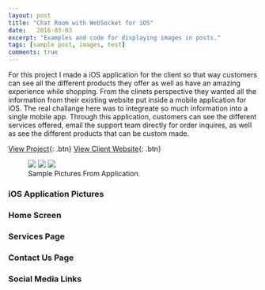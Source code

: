 ```yaml
---
layout: post
title: "Chat Room with WebSocket for iOS"
date:   2016-03-03
excerpt: "Examples and code for displaying images in posts."
tags: [sample post, images, test]
comments: true
---
```

For this project I made a iOS application for the client so that way customers can see all the different products they offer as well as have an amazing experience while shopping. From the clinets perspective they wanted all the information from their existing website put inside a mobile application for iOS. The real challange here was to integreate so much information into a single mobile app. Through this application, customers can see the different services offered, email the support team directly for order inquires, as well as see the different products that can be custom made.

[View Project](https://github.com/ImranJuma/EuroStarForiOS){: .btn} [View Client Website](https://www.eurostarwindows.ca){: .btn}

<figure class="third">
	<img src="http://placehold.it/600x300.jpg">
	<img src="http://placehold.it/600x300.jpg">
	<img src="http://placehold.it/600x300.jpg">
	<figcaption>Sample Pictures From Application.</figcaption>
</figure>


### iOS Application Pictures

### Home Screen

### Services Page

### Contact Us Page

### Social Media Links
